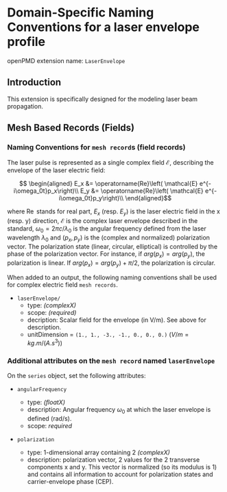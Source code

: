Domain-Specific Naming Conventions for a laser envelope profile
===============================================================

openPMD extension name: `LaserEnvelope`


Introduction
------------

This extension is specifically designed for the modeling laser beam propagation.

Mesh Based Records (Fields)
---------------------------

### Naming Conventions for `mesh record`s (field records)

The laser pulse is represented as a single complex field $\mathcal{E}$, describing the envelope of the laser electric field:

```math
   \begin{aligned}
   E_x &= \operatorname{Re}\left( \mathcal{E} e^{-i\omega_0t}p_x\right)\\
   E_y &= \operatorname{Re}\left( \mathcal{E} e^{-i\omega_0t}p_y\right)\\
\end{aligned}
```

where $\operatorname{Re}$ stands for real part,  $E_x$ (resp. $E_y$) is the laser electric field in the x (resp. y) direction, $\mathcal{E}$ is the complex laser envelope described in the standard, $\omega_0 = 2\pi c/\lambda_0$ is the angular frequency defined from the laser wavelength $\lambda_0$ and $(p_x,p_y)$ is the (complex and normalized) polarization vector. The polarization state (linear, circular, elliptical) is controlled by the phase of the polarization vector. For instance, if $arg(p_x) = arg(p_y)$, the polarization is linear. If $arg(p_x) = arg(p_y) + \pi/2$, the polarization is circular.

When added to an output, the following naming conventions shall be used for complex electric field `mesh records`.

  - `laserEnvelope/`
    - type: *(complexX)*
    - scope: *(required)*
    - decription: Scalar field for the envelope (in V/m). See above for description.
    - unitDimension = `(1., 1., -3., -1., 0., 0., 0.)` $(V/m = kg . m / (A . s^3))$

### Additional attributes on the `mesh record` named `laserEnvelope`

On the `series` object, set the following attributes:

  - `angularFrequency`
    - type: *(floatX)*
    - description: Angular frequency $\omega_0$ at which the laser envelope is defined (rad/s).
    - scope: *required*

  - `polarization`
    - type: 1-dimensional array containing 2 *(complexX)*
    - description: polarization vector, 2 values for the 2 transverse components x and y. This vector is normalized (so its modulus is 1) and contains all information to account for polarization states and carrier-envelope phase (CEP).
